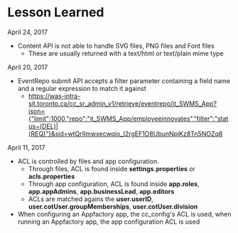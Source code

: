 # Lesson Learned

April 24, 2017
- Content API is not able to handle SVG files, PNG files and Font files
   - These are usually returned with a text/html or text/plain mime type

April 20, 2017
- EventRepo submit API accepts a filter parameter containing a field name and a regular expression to match it against
   - https://was-intra-sit.toronto.ca/cc_sr_admin_v1/retrieve/eventrepo/it_SWMS_App?json={"limit":1000,"repo":"it_SWMS_App/employeeinnovates","filter":"status~(DEL)|(REQ)"}&sid=wtQrIlmwxecwqio_I2rgEF1O8UbunNpjKz8Tn5NOZq8

April 11, 2017
- ACL is controlled by files and app configuration.
   - Through files, ACL is found inside __settings.properties__ or __acls.properties__
   - Through app configuration, ACL is found inside __app.roles__, __app.appAdmins__, __app.businessLead__, __app.editors__
   - ACLs are matched agains the __user.userID__, __user.cotUser.groupMemberships__, __user.cotUser.division__
- When configuring an Appfactory app, the cc_config's ACL is used, when running an Appfactory app, the app configuration ACL is used
